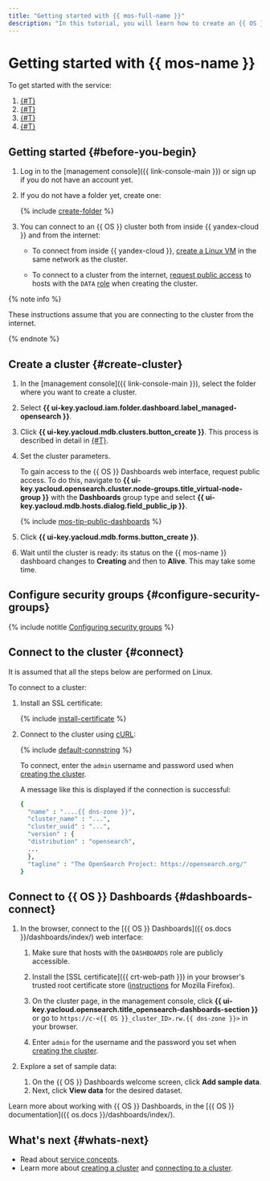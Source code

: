 ```yaml
---
title: "Getting started with {{ mos-full-name }}"
description: "In this tutorial, you will learn how to create an {{ OS }} cluster and connect to it."
---
```


# Getting started with {{ mos-name }}

To get started with the service:
1. [{#T}](#create-cluster)
1. [{#T}](#configure-security-groups)
1. [{#T}](#connect)
1. [{#T}](#dashboards-connect)


## Getting started {#before-you-begin}

1. Log in to the [management console]({{ link-console-main }}) or sign up if you do not have an account yet.

1. If you do not have a folder yet, create one:

   {% include [create-folder](../_includes/create-folder.md) %}

1. You can connect to an {{ OS }} cluster both from inside {{ yandex-cloud }} and from the internet:

   * To connect from inside {{ yandex-cloud }}, [create a Linux VM](../compute/quickstart/quick-create-linux.md) in the same network as the cluster.

   * To connect to a cluster from the internet, [request public access](operations/cluster-create.md) to hosts with the `DATA` [role](concepts/host-roles.md#data) when creating the cluster.

{% note info %}

These instructions assume that you are connecting to the cluster from the internet.

{% endnote %}


## Create a cluster {#create-cluster}

1. In the [management console]({{ link-console-main }}), select the folder where you want to create a cluster.
1. Select **{{ ui-key.yacloud.iam.folder.dashboard.label_managed-opensearch }}**.
1. Click **{{ ui-key.yacloud.mdb.clusters.button_create }}**. This process is described in detail in [{#T}](operations/cluster-create.md).
1. Set the cluster parameters.

   
   To gain access to the {{ OS }} Dashboards web interface, request public access. To do this, navigate to **{{ ui-key.yacloud.opensearch.cluster.node-groups.title_virtual-node-group }}** with the **Dashboards** group type and select **{{ ui-key.yacloud.mdb.hosts.dialog.field_public_ip }}**.

   {% include [mos-tip-public-dashboards](../_includes/mdb/mos/public-dashboards.md) %}


1. Click **{{ ui-key.yacloud.mdb.forms.button_create }}**.
1. Wait until the cluster is ready: its status on the {{ mos-name }} dashboard changes to **Creating** and then to **Alive**. This may take some time.


## Configure security groups {#configure-security-groups}

{% include notitle [Configuring security groups](../_includes/mdb/mos/configuring-security-groups.md) %}


## Connect to the cluster {#connect}

It is assumed that all the steps below are performed on Linux.

To connect to a cluster:

1. Install an SSL certificate:

   {% include [install-certificate](../_includes/mdb/mos/install-certificate.md) %}

1. Connect to the cluster using [cURL](https://curl.haxx.se/):

   {% include [default-connstring](../_includes/mdb/mos/default-connstring.md) %}

   To connect, enter the `admin` username and password used when [creating the cluster](#create-cluster).

   A message like this is displayed if the connection is successful:

   ```bash
   {
     "name" : "....{{ dns-zone }}",
     "cluster_name" : "...",
     "cluster_uuid" : "...",
     "version" : {
     "distribution" : "opensearch",
     ...
     },
     "tagline" : "The OpenSearch Project: https://opensearch.org/"
   }
   ```

## Connect to {{ OS }} Dashboards {#dashboards-connect}

1. In the browser, connect to the [{{ OS }} Dashboards]({{ os.docs }}/dashboards/index/) web interface:

   
   1. Make sure that hosts with the `DASHBOARDS` role are publicly accessible.


   1. Install the [SSL certificate]({{ crt-web-path }}) in your browser's trusted root certificate store ([instructions](https://wiki.mozilla.org/PSM:Changing_Trust_Settings#Trusting_an_Additional_Root_Certificate) for Mozilla Firefox).
   1. On the cluster page, in the management console, click **{{ ui-key.yacloud.opensearch.title_opensearch-dashboards-section }}** or go to `https://c-<{{ OS }}_cluster_ID>.rw.{{ dns-zone }}>` in your browser.
   1. Enter `admin` for the username and the password you set when [creating the cluster](#create-cluster).

1. Explore a set of sample data:

   1. On the {{ OS }} Dashboards welcome screen, click **Add sample data**.
   1. Next, click **View data** for the desired dataset.

Learn more about working with {{ OS }} Dashboards, in the [{{ OS }} documentation]({{ os.docs }}/dashboards/index/).

## What's next {#whats-next}

* Read about [service concepts](concepts/index.md).
* Learn more about [creating a cluster](operations/cluster-create.md) and [connecting to a cluster](operations/connect.md).
